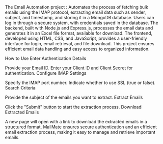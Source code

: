 The Email Automation project : Automates the process of fetching bulk emails using the IMAP protocol, extracting 
email data such as sender, subject, and timestamp, and storing it in a MongoDB database. Users can log in through a 
secure system, with credentials saved in the database. The backend, built with Node.js and Express.js, processes the 
email data and generates it in an Excel file format, available for download. The frontend, developed using HTML, 
CSS, and JavaScript, provides a user-friendly interface for login, email retrieval, and file download. This project 
ensures efficient email data handling and easy access to organized information.

How to Use
Enter Authentication Details

Provide your Email ID.
Enter your Client ID and Client Secret for authentication.
Configure IMAP Settings

Specify the IMAP port number.
Indicate whether to use SSL (true or false).
Search Criteria

Provide the subject of the emails you want to extract.
Extract Emails

Click the "Submit" button to start the extraction process.
Download Extracted Emails

A new page will open with a link to download the extracted emails in a structured format.
MailMate ensures secure authentication and an efficient email extraction process, making it easy to manage and retrieve important emails.
